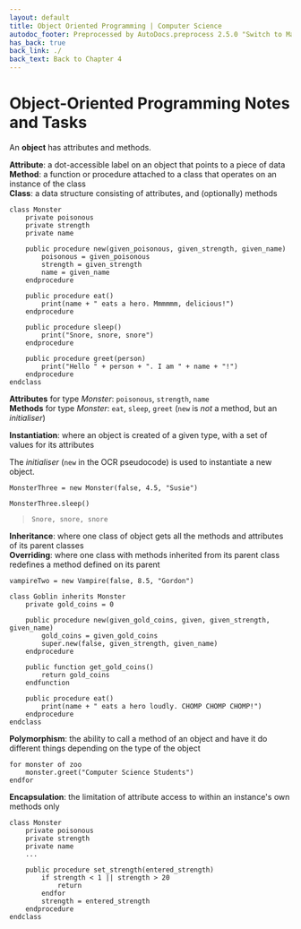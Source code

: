 ```yaml
---
layout: default
title: Object Oriented Programming | Computer Science
autodoc_footer: Preprocessed by AutoDocs.preprocess 2.5.0 "Switch to Material Icons" ⓒ Starwort, 2020
has_back: true
back_link: ./
back_text: Back to Chapter 4
---
```


# Object-Oriented Programming Notes and Tasks

An **object** has attributes and methods.

**Attribute**: a dot-accessible label on an object that points to a piece of data  
**Method**: a function or procedure attached to a class that operates on an instance of the class  
**Class**: a data structure consisting of attributes, and (optionally) methods

```ocrpsc
class Monster
    private poisonous
    private strength
    private name

    public procedure new(given_poisonous, given_strength, given_name)
        poisonous = given_poisonous
        strength = given_strength
        name = given_name
    endprocedure

    public procedure eat()
        print(name + " eats a hero. Mmmmmm, delicious!")
    endprocedure

    public procedure sleep()
        print("Snore, snore, snore")
    endprocedure

    public procedure greet(person)
        print("Hello " + person + ". I am " + name + "!")
    endprocedure
endclass
```

**Attributes** for type *Monster*: `poisonous`, `strength`, `name`  
**Methods** for type *Monster*: `eat`, `sleep`, `greet` (`new` is *not* a method, but an *initialiser*)

**Instantiation**: where an object is created of a given type, with a set of values for its attributes

The *initialiser* (`new` in the OCR pseudocode) is used to instantiate a new object.

`MonsterThree = new Monster(false, 4.5, "Susie")`

`MonsterThree.sleep()`

> `Snore, snore, snore`

**Inheritance**: where one class of object gets all the methods and attributes of its parent classes  
**Overriding**: where one class with methods inherited from its parent class redefines a method defined on its parent

`vampireTwo = new Vampire(false, 8.5, "Gordon")`

```ocrpsc
class Goblin inherits Monster
    private gold_coins = 0

    public procedure new(given_gold_coins, given, given_strength, given_name)
        gold_coins = given_gold_coins
        super.new(false, given_strength, given_name)
    endprocedure

    public function get_gold_coins()
        return gold_coins
    endfunction

    public procedure eat()
        print(name + " eats a hero loudly. CHOMP CHOMP CHOMP!")
    endprocedure
endclass
```

**Polymorphism**: the ability to call a method of an object and have it do different things depending on the type of the object

```ocrpsc
for monster of zoo
    monster.greet("Computer Science Students")
endfor
```

**Encapsulation**: the limitation of attribute access to within an instance's own methods only

```ocrpsc
class Monster
    private poisonous
    private strength
    private name
    ...

    public procedure set_strength(entered_strength)
        if strength < 1 || strength > 20
            return
        endfor
        strength = entered_strength
    endprocedure
endclass
```
